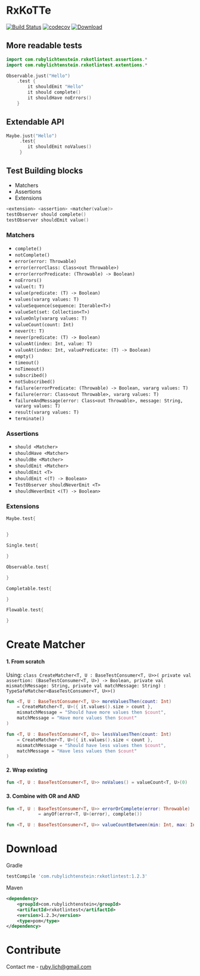 # RxKoTTe
[![Build Status](https://travis-ci.org/RubyLichtenstein/RxKotlinTest.svg?branch=master)](https://travis-ci.org/RubyLichtenstein/RxKotlinTest)
[![codecov](https://codecov.io/gh/RubyLichtenstein/RxKotlinTest/branch/master/graph/badge.svg)](https://codecov.io/gh/RubyLichtenstein/RxKotlinTest)
[![Download](https://api.bintray.com/packages/rubylichtenstein/RxKotlinTest/com.rubylichtenstein.rxkotlintest/images/download.svg?version=1.2.3) ](https://bintray.com/rubylichtenstein/RxKotlinTest/com.rubylichtenstein.rxkotlintest/1.2.3/link)
## More readable tests 
```kotlin
import com.rubylichtenstein.rxkotlintest.assertions.*
import com.rubylichtenstein.rxkotlintest.extentions.*

Observable.just("Hello")
    .test {
        it shouldEmit "Hello"
        it should complete()
        it shouldHave noErrors()
    }
```

## Extendable API
```kotlin
Maybe.just("Hello")
     .test{
        it shouldEmit noValues()
     }
```
## Test Building blocks

 - Matchers
 - Assertions
 - Extensions    

```kotlin
<extension> <assertion> <matcher(value)>
testObserver should complete()
testObserver shouldEmit value()
``` 
### Matchers

- `complete()`
- `notComplete()`
- `error(error: Throwable)`
- `error(errorClass: Class<out Throwable>)`
- `error(errorPredicate: (Throwable) -> Boolean)`
- `noErrors()`
- `value(t: T)` 
- `value(predicate: (T) -> Boolean)` 
- `values(vararg values: T)` 
- `valueSequence(sequence: Iterable<T>)` 
- `valueSet(set: Collection<T>)` 
- `valueOnly(vararg values: T)` 
- `valueCount(count: Int)` 
- `never(t: T)` 
- `never(predicate: (T) -> Boolean)` 
- `valueAt(index: Int, value: T)` 
- `valueAt(index: Int, valuePredicate: (T) -> Boolean)` 
- `empty()` 
- `timeout()` 
- `noTimeout()` 
- `subscribed()` 
- `notSubscribed()` 
- `failure(errorPredicate: (Throwable) -> Boolean, vararg values: T)` 
- `failure(error: Class<out Throwable>, vararg values: T)` 
- `failureAndMessage(error: Class<out Throwable>, message: String, vararg values: T)` 
- `result(vararg values: T)` 
- `terminate()` 

### Assertions

- `should <Matcher>`
- `shouldHave <Matcher>`
- `shouldBe <Matcher>`
- `shouldEmit <Matcher>`
- `shouldEmit <T>`
- `shouldEmit <(T) -> Boolean>`
- `TestObserver shouldNeverEmit <T>`
- `shouldNeverEmit <(T) -> Boolean>`

### Extensions 
```kotlin
Maybe.test{


}
```

```kotlin
Single.test{

}
```

```kotlin
Observable.test{

}
```

```kotlin
Completable.test{

}
```

```kotlin
Flowable.test{

}
```
 
# Create Matcher

#### 1. From scratch 
Using: `class CreateMatcher<T, U : BaseTestConsumer<T, U>>(
                private val assertion: (BaseTestConsumer<T, U>) -> Boolean,
                private val mismatchMessage: String,
                private val matchMessage: String) : TypeSafeMatcher<BaseTestConsumer<T, U>>()`

```kotlin
fun <T, U : BaseTestConsumer<T, U>> moreValuesThen(count: Int)
    = CreateMatcher<T, U>({ it.values().size > count },
    mismatchMessage = "Should have more values then $count",
    matchMessage = "Have more values then $count"
)
```
```kotlin
fun <T, U : BaseTestConsumer<T, U>> lessValuesThen(count: Int)
    = CreateMatcher<T, U>({ it.values().size < count },
    mismatchMessage = "Should have less values then $count",
    matchMessage = "Have less values then $count"
)                                   
```

#### 2. Wrap existing
```kotlin
fun <T, U : BaseTestConsumer<T, U>> noValues() = valueCount<T, U>(0)
```

#### 3. Combine with OR and AND
```kotlin
fun <T, U : BaseTestConsumer<T, U>> errorOrComplete(error: Throwable)
            = anyOf(error<T, U>(error), complete())
```
```kotlin
fun <T, U : BaseTestConsumer<T, U>> valueCountBetween(min: Int, max: Int) = allOf(moreValuesThen<T, U>(min), lessValuesThen<T, U>(max))

```

# Download
Gradle
```groovy
testCompile 'com.rubylichtenstein:rxkotlintest:1.2.3'
```

Maven
```xml
<dependency>
    <groupId>com.rubylichtenstein</groupId>
    <artifactId>rxkotlintest</artifactId>
    <version>1.2.3</version>
    <type>pom</type>
</dependency>
```

# Contribute

Contact me - ruby.lich@gmail.com

